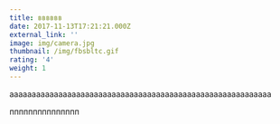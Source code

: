 ```yaml
---
title: вввввв
date: 2017-11-13T17:21:21.000Z
external_link: ''
image: img/camera.jpg
thumbnail: /img/fbsbltc.gif
rating: '4'
weight: 1
---
```

ааааааааааааааааааааааааааааааааааааааааааааааааааааааааааа

ппппппппппппппп
